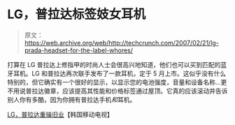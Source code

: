 # LG，普拉达标签妓女耳机

> 原文：<https://web.archive.org/web/http://techcrunch.com/2007/02/21/lg-prada-headset-for-the-label-whores/>

打算在 LG 普拉达上修指甲的时尚人士会很高兴地知道，他们也可以买到匹配的蓝牙耳机。LG 和普拉达再次联手发布了一款耳机，定于 5 月上市。这似乎没有什么特别的，但它确实有一个很好的显示，以显示您的电池强度，音量和设备名称…更不用说普拉达徽章，应该提高其性能和价格标签通过屋顶。它真的应该滚动并告诉别人你有多酷，因为你拥有普拉达手机*和*耳机。

[LG，普拉达重操旧业](https://web.archive.org/web/20160420183646/http://wow.telecomskorea.com/index.php?option=com_content&task=view&id=523&Itemid=50)【韩国移动电视】